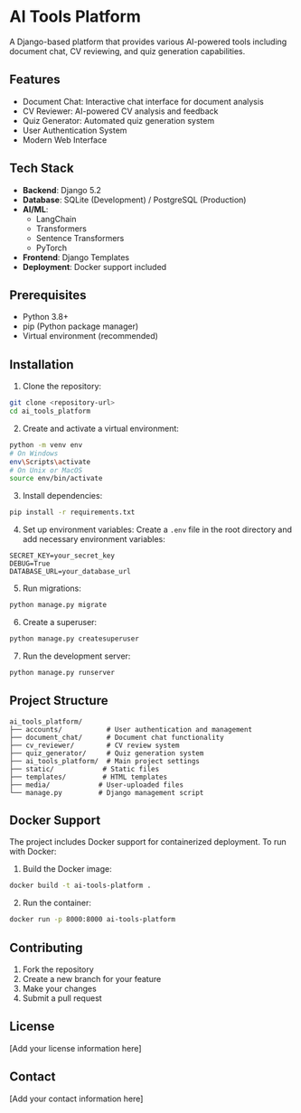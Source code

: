 # AI Tools Platform

A Django-based platform that provides various AI-powered tools including document chat, CV reviewing, and quiz generation capabilities.

## Features

- Document Chat: Interactive chat interface for document analysis
- CV Reviewer: AI-powered CV analysis and feedback
- Quiz Generator: Automated quiz generation system
- User Authentication System
- Modern Web Interface

## Tech Stack

- **Backend**: Django 5.2
- **Database**: SQLite (Development) / PostgreSQL (Production)
- **AI/ML**: 
  - LangChain
  - Transformers
  - Sentence Transformers
  - PyTorch
- **Frontend**: Django Templates
- **Deployment**: Docker support included

## Prerequisites

- Python 3.8+
- pip (Python package manager)
- Virtual environment (recommended)

## Installation

1. Clone the repository:
```bash
git clone <repository-url>
cd ai_tools_platform
```

2. Create and activate a virtual environment:
```bash
python -m venv env
# On Windows
env\Scripts\activate
# On Unix or MacOS
source env/bin/activate
```

3. Install dependencies:
```bash
pip install -r requirements.txt
```

4. Set up environment variables:
Create a `.env` file in the root directory and add necessary environment variables:
```
SECRET_KEY=your_secret_key
DEBUG=True
DATABASE_URL=your_database_url
```

5. Run migrations:
```bash
python manage.py migrate
```

6. Create a superuser:
```bash
python manage.py createsuperuser
```

7. Run the development server:
```bash
python manage.py runserver
```

## Project Structure

```
ai_tools_platform/
├── accounts/           # User authentication and management
├── document_chat/      # Document chat functionality
├── cv_reviewer/        # CV review system
├── quiz_generator/     # Quiz generation system
├── ai_tools_platform/  # Main project settings
├── static/            # Static files
├── templates/         # HTML templates
├── media/            # User-uploaded files
└── manage.py         # Django management script
```

## Docker Support

The project includes Docker support for containerized deployment. To run with Docker:

1. Build the Docker image:
```bash
docker build -t ai-tools-platform .
```

2. Run the container:
```bash
docker run -p 8000:8000 ai-tools-platform
```

## Contributing

1. Fork the repository
2. Create a new branch for your feature
3. Make your changes
4. Submit a pull request

## License

[Add your license information here]

## Contact

[Add your contact information here] 